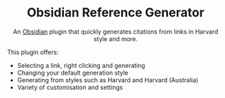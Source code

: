 <h1 align="center"> Obsidian Reference Generator </h1>
<p align="center"> An <a href="https://obsidian.md/">Obsidian</a> plugin that quickly generates citations from links in Harvard style and more.</p>

This plugin offers:
- Selecting a link, right clicking and generating
- Changing your default generation style
- Generating from styles such as Harvard and Harvard (Australia)
- Variety of customisation and settings
